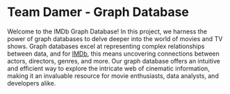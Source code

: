 # Team Damer - Graph Database
Welcome to the IMDb Graph Database! In this project, we harness the power of graph databases to delve deeper into the world of movies and TV shows. Graph databases excel at representing complex relationships between data, and for [IMDb](https://developer.imdb.com/non-commercial-datasets), this means uncovering connections between actors, directors, genres, and more. Our graph database offers an intuitive and efficient way to explore the intricate web of cinematic information, making it an invaluable resource for movie enthusiasts, data analysts, and developers alike.
